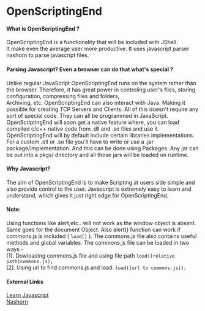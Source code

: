 # OpenScriptingEnd

#### What is OpenScriptingEnd ?
OpenScriptingEnd is a functionality that will be included with JShell.  
It make even the average user more productive. It uses javascript parser nashorn to parse javascript files.  

#### Parsing Javascript? Even a browser can do that what's special ?
Unlike regular JavaScript OpenScriptingEnd runs on the system rather than the browser.
Therefore, it has great power in controling user's files, storing configuration, compressing files and folders,  
Archiving, etc. OpenScriptingEnd can also interact with Java. Making it possible for creating TCP Servers and Clients.
All of this doesn't require any sort of special code. They can all be programmed in JavaScript.
OpenScriptingEnd will soon get a native feature where, you can load compiled c/c++ native code from .dll and .so files and use it.
OpenScriptingEnd will by default include certain libraries implementations. For a custom .dll or .so file you'll have to write or use a .jar package/implementation. And this can be done using Packages. Any jar can be put into a pkgs/ directory and all those jars will be loaded on runtime.

#### Why Javascript?
The aim of OpenScriptingEnd is to make Scripting at users side simple and also provide control to the user.
Javascript is extremely easy to learn and understand, which gives it just right edge for OpenScriptingEnd.

#### Note: 
Using functions like alert,etc.. will not work as the window object is absent.
Same goes for the document Object. Also alert() function can work if commons.js is included ( `load()` ).
The commons.js file also contains useful methods and global variables. The commons.js file can be loaded in two ways -  
  [1]. Dowloading commons.js file and using file path `load([relative path]commons.js);`  
  [2]. Using url to find commons.js and load. `load([url to commons.js]);`  

#### External Links
[Learn Javascript](https://www.w3schools.com/js/)  
[Nashorn](https://en.wikipedia.org/wiki/Nashorn_(JavaScript_engine))  
